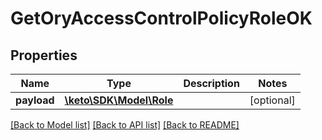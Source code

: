 # GetOryAccessControlPolicyRoleOK

## Properties
Name | Type | Description | Notes
------------ | ------------- | ------------- | -------------
**payload** | [**\keto\SDK\Model\Role**](Role.md) |  | [optional] 

[[Back to Model list]](../README.md#documentation-for-models) [[Back to API list]](../README.md#documentation-for-api-endpoints) [[Back to README]](../README.md)


